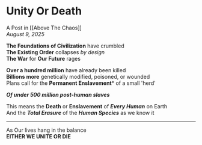# Unity Or Death
A Post in [[Above The Chaos]]  
*August 9, 2025*

**The Foundations of Civilization** have crumbled  
**The Existing Order** collapses *by design*  
**The War** for **Our Future** rages 

**Over a hundred million** have already been killed  
**Billions more** genetically modified, poisoned, or wounded   
Plans call for the **Permanent Enslavement*** of a small 'herd'  

***Of under 500 million post-human slaves***  

This means the **Death** or **Enslavement** of ***Every Human*** on Earth  
And the ***Total Erasure*** of the ***Human Species*** as we know it   

___

As Our lives hang in the balance  
**EITHER WE UNITE OR DIE**  












